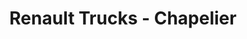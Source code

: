 ---
title: "Renault Trucks - Chapelier"
url: /coignieres/renault-trucks-chapelier/
shop: voiture
---